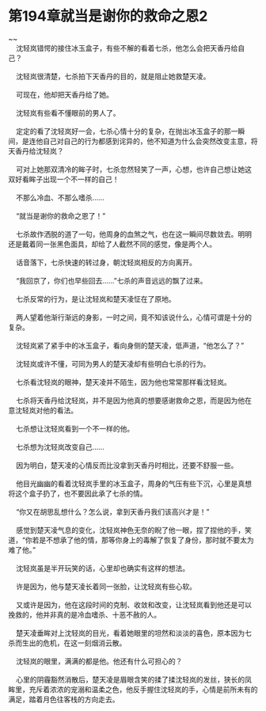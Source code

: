 # 第194章就当是谢你的救命之恩2
~~<br>&nbsp;&nbsp;&nbsp;&nbsp;沈轻岚错愕的接住冰玉盒子，有些不解的看着七杀，他怎么会把天香丹给自己？<br><br>&nbsp;&nbsp;&nbsp;&nbsp;沈轻岚很清楚，七杀拍下天香丹的目的，就是阻止她救楚天凌。<br><br>&nbsp;&nbsp;&nbsp;&nbsp;可现在，他却把天香丹给了她。<br><br>&nbsp;&nbsp;&nbsp;&nbsp;沈轻岚有些看不懂眼前的男人了。<br><br>&nbsp;&nbsp;&nbsp;&nbsp;定定的看了沈轻岚好一会，七杀心情十分的复杂，在抛出冰玉盒子的那一瞬间，是连他自己对自己的行为都感到诧异的，他不知道为什么会突然改变主意，将天香丹给沈轻岚？<br><br>&nbsp;&nbsp;&nbsp;&nbsp;可对上她那双清冷的眸子时，七杀忽然轻笑了一声，心想，也许自己想让她这双好看眸子出现一个不一样的自己！<br><br>&nbsp;&nbsp;&nbsp;&nbsp;不那么冷血、不那么嗜杀……<br><br>&nbsp;&nbsp;&nbsp;&nbsp;“就当是谢你的救命之恩了！”<br><br>&nbsp;&nbsp;&nbsp;&nbsp;七杀故作洒脱的道了一句，他周身的血煞之气，也在这一瞬间尽数敛去。明明还是戴着同一张黑色面具，却给了人截然不同的感觉，像是两个人。<br><br>&nbsp;&nbsp;&nbsp;&nbsp;话音落下，七杀快速的转过身，朝沈轻岚相反的方向离开。<br><br>&nbsp;&nbsp;&nbsp;&nbsp;“我回京了，你们也早些回去……”七杀的声音远远的飘了过来。<br><br>&nbsp;&nbsp;&nbsp;&nbsp;七杀反常的行为，是让沈轻岚和楚天凌怔在了原地。<br><br>&nbsp;&nbsp;&nbsp;&nbsp;两人望着他渐行渐远的身影，一时之间，竟不知该说什么，心情可谓是十分的复杂。<br><br>&nbsp;&nbsp;&nbsp;&nbsp;沈轻岚紧了紧手中的冰玉盒子，看向身侧的楚天凌，低声道，“他怎么了？”<br><br>&nbsp;&nbsp;&nbsp;&nbsp;沈轻岚或许不懂，可同为男人的楚天凌却有些明白七杀的行为。<br><br>&nbsp;&nbsp;&nbsp;&nbsp;七杀看沈轻岚的眼神，楚天凌并不陌生，因为他也常常那样看沈轻岚。<br><br>&nbsp;&nbsp;&nbsp;&nbsp;七杀将天香丹给沈轻岚，并不是因为他真的想要感谢救命之恩，而是因为他在意沈轻岚对他的看法。<br><br>&nbsp;&nbsp;&nbsp;&nbsp;七杀想让沈轻岚看到一个不一样的他。<br><br>&nbsp;&nbsp;&nbsp;&nbsp;七杀想为沈轻岚改变自己……<br><br>&nbsp;&nbsp;&nbsp;&nbsp;因为明白，楚天凌的心情反而比没拿到天香丹时相比，还要不舒服一些。<br><br>&nbsp;&nbsp;&nbsp;&nbsp;他目光幽幽的看着沈轻岚手里的冰玉盒子，周身的气压有些下沉，心里是真想将这个盒子扔了，也不要因此承了七杀的情。<br><br>&nbsp;&nbsp;&nbsp;&nbsp;“你又在胡思乱想什么？怎么说，拿到天香丹我们该高兴才是！”<br><br>&nbsp;&nbsp;&nbsp;&nbsp;感觉到楚天凌气息的变化，沈轻岚神色无奈的睨了他一眼，捏了捏他的手，笑道，“你若是不想承了他的情，那等你身上的毒解了恢复了身份，那时就不要太为难了他。”<br><br>&nbsp;&nbsp;&nbsp;&nbsp;沈轻岚虽是半开玩笑的话，心里却也确实有这样的想法。<br><br>&nbsp;&nbsp;&nbsp;&nbsp;许是因为，他与楚天凌长着同一张脸，让沈轻岚有些心软。<br><br>&nbsp;&nbsp;&nbsp;&nbsp;又或许是因为，他在这段时间的克制、收敛和改变，让沈轻岚看到他还是可以挽救的，他并非真的是冷血嗜杀、十恶不赦的人。<br><br>&nbsp;&nbsp;&nbsp;&nbsp;楚天凌垂眸对上沈轻岚的目光，看着她眼里的坦然和淡淡的喜色，原本因为七杀而生出的危机，在这一刻烟消云散。<br><br>&nbsp;&nbsp;&nbsp;&nbsp;沈轻岚的眼里，满满的都是他。他还有什么可担心的？<br><br>&nbsp;&nbsp;&nbsp;&nbsp;心里的阴霾豁然消散后，楚天凌是眉眼含笑的揉了揉沈轻岚的发丝，狭长的凤眸里，充斥着浓浓的宠溺和温柔之色，他反手握住沈轻岚的手，心情是前所未有的满足，踏着月色往客栈的方向走去。<br><br>
                    

<script>_fwqdsqadxfw()</script>
<div><script>_dfwf1dw();</script></div>
<div><script>_dfwf1agdw();</script></div>
                